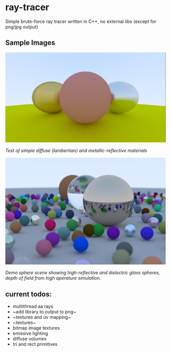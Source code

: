 # ray-tracer

Simple brute-force ray tracer written in C++, no external libs (except for png/jpg output)

## Sample Images
![materials](https://github.com/SagewLivingstone/ray-tracer/blob/main/demo_materials.png?raw=true)

_Test of simple diffuse (lambertian) and metallic-reflective materials_

![demo sphere scene](https://github.com/SagewLivingstone/ray-tracer/blob/main/demo_scene_spheres_low.png?raw=true)

_Demo sphere scene showing high-reflective and dielectric glass spheres, depth of field from high aperature simulation._

## current todos:
* multithread aa rays
* ~add library to output to png~
* ~textures and uv mapping~
* ~textures~
* bitmap image textures
* emissive lighting
* diffuse volumes
* tri and rect primitives
